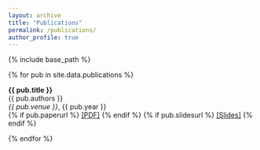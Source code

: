 ```yaml
---
layout: archive
title: "Publications"
permalink: /publications/
author_profile: true
---
```


{% include base_path %}

{% for pub in site.data.publications %}
  <div class="pub-item">
    <p>
      <strong>{{ pub.title }}</strong><br>
      {{ pub.authors }}<br>
      <em>{{ pub.venue }}</em>, {{ pub.year }}<br>
      {% if pub.paperurl %}
        <a href="{{ pub.paperurl }}">[PDF]</a>
      {% endif %}
      {% if pub.slidesurl %}
        <a href="{{ pub.slidesurl }}">[Slides]</a>
      {% endif %}
    </p>
  </div>
{% endfor %}
